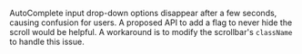 AutoComplete input drop-down options disappear after a few seconds, causing confusion for users. A proposed API to add a flag to never hide the scroll would be helpful. A workaround is to modify the scrollbar's `className` to handle this issue.
